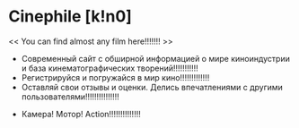   # Сinephile [k!n0]
<< You can find almost any film here!!!!!!! >>

- Современный сайт с обширной информацией о мире киноиндустрии и база кинематографических творений!!!!!!!!!!!
- Регистрируйся и погружайся в мир кино!!!!!!!!!!!!!
- Оставляй свои отзывы и оценки. Делись впечатлениями с другими пользователями!!!!!!!!!!!!!!!

* Камера! Мотор! Action!!!!!!!!!!!!!!
